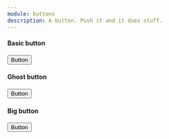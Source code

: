 ```yaml
---
module: buttons
description: A button. Push it and it does stuff.
---
```


#### Basic button
<Example>
  <Button>Button</Button>
</Example>

#### Ghost button
<Example>
  <Button ghost>Button</Button>
</Example>

#### Big button
<Example>
  <Button big>Button</Button>
</Example>
